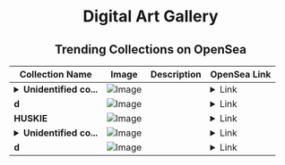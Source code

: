 <div align="center">

# Digital Art Gallery

## Trending Collections on OpenSea

| Collection Name                       | Image                                                                                     | Description                       | OpenSea Link                                                                                          |
|---------------------------------------|-------------------------------------------------------------------------------------------|-----------------------------------|--------------------------------------------------------------------------------------------------------|
| **<details><summary>Unidentified co...</summary>Unidentified contract b57917f3-55d8-497e-a5b6-8668822ce6ae</details>** | ![Image](https://i.seadn.io/s/raw/files/dcf86d1488b179349736763fd5e4785e.jpg?w=500&auto=format?w=200&auto=format) |  | <details><summary>Link</summary>[Unidentified contract b57917f3-55d8-497e-a5b6-8668822ce6ae](https://opensea.io/collection/unidentified-contract-b57917f3-55d8-497e-a5b6-8668)</details> |
| **d** | ![Image](https://i.seadn.io/s/raw/files/b2b438f0fc14280a7871087ccb4f492a.jpg?w=500&auto=format?w=200&auto=format) |  | <details><summary>Link</summary>[d](https://opensea.io/collection/d-10850)</details> |
| **HUSKIE** | ![Image](https://i.seadn.io/s/raw/files/30da7791873d88cf871214a1753907c1.png?w=500&auto=format?w=200&auto=format) |  | <details><summary>Link</summary>[HUSKIE](https://opensea.io/collection/huskie-2)</details> |
| **<details><summary>Unidentified co...</summary>Unidentified contract aebb47e7-38b1-48cb-85f9-3e6ee4f81fa8</details>** | ![Image](https://i.seadn.io/s/raw/files/fd31eb18db3d9f0943975f738cdcdeca.jpg?w=500&auto=format?w=200&auto=format) |  | <details><summary>Link</summary>[Unidentified contract aebb47e7-38b1-48cb-85f9-3e6ee4f81fa8](https://opensea.io/collection/unidentified-contract-aebb47e7-38b1-48cb-85f9-3e6e)</details> |
| **d** | ![Image](https://i.seadn.io/s/raw/files/ec0b573a89747f1823384435a70bd5c9.jpg?w=500&auto=format?w=200&auto=format) |  | <details><summary>Link</summary>[d](https://opensea.io/collection/d-10849)</details> |

</div>